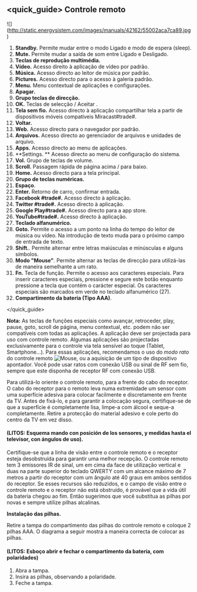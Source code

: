 ## <quick_guide> Controle remoto

![] (http://static.energysistem.com/images/manuals/42162/55002aca7ca89.jpg)

1. **Standby.** Permite mudar entre o modo Ligado e modo de espera (sleep).
2. **Mute.** Permite mudar a saída de som entre Ligado e Desligado.
3. **Teclas de reprodução multimédia.**
4. **Vídeo.** Acesso direito à aplicação de vídeo por padrão.
5. **Música.** Acesso directo ao leitor de música por padrão.
6. **Pictures.** Acesso directo para o acesso à galeria padrão.
7. **Menu.** Menu contextual de aplicações e configurações.
8. **Apagar.**
9. **Grupo teclas de direcção.**
10. **OK.** Teclas de selecção / Aceitar .
11. **Tela sem fio.** Acesso directo à aplicação compartilhar tela a partir de dispositivos móveis compatíveis Miracast#trade#.
12. **Voltar.**
13. **Web.** Acesso directo para o navegador por padrão.
14. **Arquivos.** Acesso directo ao gerenciador de arquivos e unidades de arquivo.
15. **Apps.** Acesso directo ao menu de aplicações.
16. **Settings. ** Acesso directo ao menu de configuração do sistema.
17. **Vol.** Grupo de teclas de volume.
18. **Scroll.** Passagem rápida de página acima / para baixo.
19. **Home.** Acesso directo para a tela principal.
20. **Grupo de teclas numéricas.**
21. **Espaço**.
22. **Enter.** Retorno de carro, confirmar entrada.
23. **Facebook #trade#.** Acesso directo à aplicação.
24. **Twitter #trade#.** Acesso directo à aplicação.
25. **Google Play#trade#.** Acesso directo para a app store.
26. **YouTube#trade#.** Acesso directo à aplicação.
27. **Teclado alfanumérico.**
28. **Goto.** Permite o acesso a um ponto na linha do tempo do leitor de música ou vídeo. Na introdução de texto muda para o próximo campo de entrada de texto.
29. **Shift.**. Permite alternar entre letras maiúsculas e minúsculas e alguns símbolos.
30. **Modo "Mouse"**. Permite alternar as teclas de direcção para utilizá-las de maneira semelhante a um rato.
31. **Fn.** Tecla de função. Permite o acesso aos caracteres especiais. Para inserir caracteres especiais, pressione e segure este botão enquanto pressione a tecla que contém o carácter especial. Os caracteres especiais são marcados em verde no teclado alfanumérico (27).
32. **Compartimento da bateria (Tipo AAA)**.

 
</quick_guide>

**Nota:** As teclas de funções especiais como avançar, retroceder, play, pause, goto, scroll de página, menu contextual, etc. podem não ser compatíveis com todas as aplicações. A aplicação deve ser projectada para uso com controle remoto. Algumas aplicações são projectadas exclusivamente para o controle via tela sensível ao toque (Tablet, Smartphone...). Para essas aplicações, recomendamos o uso do *modo rato* do controle remoto ![Mouse](http://static.energysistem.com/images/manuals/42162/55008780a55de.jpg), ou a aquisição de um tipo de dispositivo apontador. Você pode usar ratos com conexão USB ou sinal de RF sem fio, sempre que este disponha de receptor RF com conexão USB.

Para utilizá-lo oriente o controle remoto, para a frente do cabo do receptor. O cabo do receptor para o remoto leva numa extremidade um sensor com uma superfície adesiva para colocar facilmente e discretamente em frente da TV. Antes de fixá-lo, e para garantir a colocação segura, certifique-se de que a superfície é completamente lisa, limpe-a com álcool e seque-a completamente. Retire a protecção do material adesivo e cole perto do centro da TV em vez disso.

#### (LITOS: Esquema mando con posición de los sensores, y medidas hasta el televisor, con ángulos de uso).


Certifique-se que a linha de visão entre o controle remoto e o receptor esteja desobstruída para garantir uma melhor recepção.
O controle remoto tem 3 emissores IR de sinal, um em cima da face de utilização vertical e duas na parte superior do teclado QWERTY com um alcance máximo de 7 metros a partir do receptor com um ângulo até 40 graus em ambos sentidos do receptor. Se esses recursos são reduzidos, e o campo de visão entre o controle remoto e o receptor não está obstruído, é provável que a vida útil da bateria chegou ao fim. Então sugerimos que você substitua as pilhas por novas e sempre utilize pilhas alcalinas.

**Instalação das pilhas.**

Retire a tampa do compartimento das pilhas do controle remoto e coloque 2 pilhas AAA. O diagrama a seguir mostra a maneira correcta de colocar as pilhas.

#### (LITOS: Esboço abrir e fechar o compartimento da bateria, com polaridades)

  1. Abra a tampa.
  2. Insira as pilhas, observando a polaridade.
  3. Feche a tampa.




